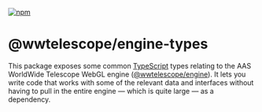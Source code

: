 [![npm](https://img.shields.io/npm/v/@wwtelescope/engine-types)](https://www.npmjs.com/package/@wwtelescope/engine-types)

# @wwtelescope/engine-types

This package exposes some common [TypeScript] types relating to the AAS
WorldWide Telescope WebGL engine ([@wwtelescope/engine]). It lets you write code that
works with some of the relevant data and interfaces without having to pull in
the entire engine — which is quite large — as a dependency.

[TypeScript]: https://typescriptlang.org/
[@wwtelescope/engine]: https://www.npmjs.com/package/@wwtelescope/engine
